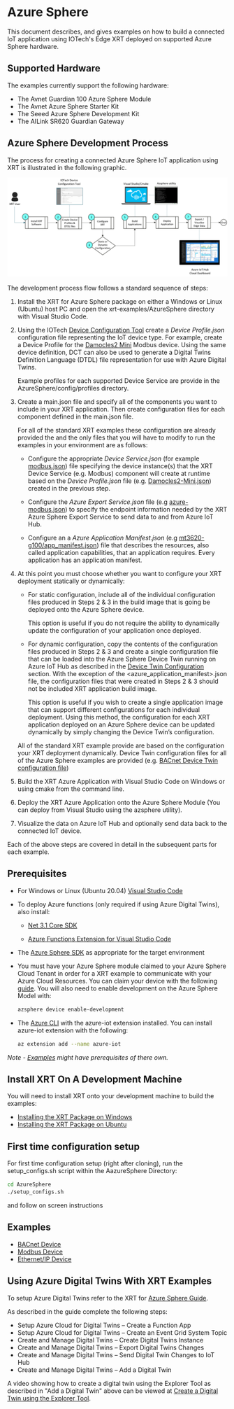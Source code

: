# Azure Sphere

This document describes, and gives examples on how to build a
connected IoT application using IOTech's Edge XRT deployed on
supported Azure Sphere hardware.

## Supported Hardware

The examples currently support the following hardware:

* The Avnet Guardian 100 Azure Sphere Module
* The Avnet Azure Sphere Starter Kit
* The Seeed Azure Sphere Development Kit
* The AILink SR620 Guardian Gateway

## Azure Sphere Development Process

The process for creating a connected Azure Sphere IoT
application using XRT is illustrated in the following graphic.

![Azure Development Process](docs/images/AzureDevProcess.png)

The development process flow follows a standard sequence of
steps:

1. Install the XRT for Azure Sphere package on either a Windows
  or Linux (Ubuntu) host PC and open the xrt-examples/AzureSphere directory with Visual Studio Code.

2. Using the IOTech [Device Configuration Tool](https://dct.iotechsys.com/)
  create a *Device Profile.json* configuration file representing
  the IoT device type. For example, create a Device
  Profile for the [Damocles2 Mini](https://www.hw-group.com/device/damocles2-mini)
  Modbus device. Using the same device definition, DCT can also
  be used to generate a Digital Twins Definition Language (DTDL)
  file representation for use with Azure Digital Twins.

    Example profiles for each supported Device Service are provide in the AzureSphere/config/profiles directory.

3. Create a main.json file and specify all of the components you want to include in your XRT application. Then create configuration files for each component defined in the main.json file.  

    For all of the standard XRT examples these configuration are already provided the and the only files that you will have to modify to run the examples in your environment are as follows: 


    * Configure the appropriate *Device Service.json* (for example
  [modbus.json](config/modbus.json)) file specifying the device
  instance(s) that the XRT Device Service (e.g. Modbus) component
  will create at runtime based on the *Device Profile.json* file
  (e.g. [Damocles2-Mini.json](config/profiles/Damocles2-Mini.json))
  created in the previous step.

    * Configure the *Azure Export Service.json* file
  (e.g [azure-modbus.json](config/azure-modbus.json)) to specify the
  endpoint information needed by the XRT Azure Sphere Export Service to
  send data to and from Azure IoT Hub.

    *  Configure an a *Azure Application Manifest.json*
  (e.g [mt3620-g100/app_manifest.json](mt3620-g100/app_manifest.json))
  file that describes the resources, also called application
  capabilities, that an application requires. Every application has
  an application manifest.

4. At this point you must choose whether you want to configure your XRT deployment statically or dynamically:

    * For static configuration, include all of the individual configuration files produced in Steps 2 & 3 in the build image that is going be deployed onto the Azure Sphere device.
    
      This option is useful if you do not require the ability to dynamically update the configuration of your application once deployed.

    * For dynamic configuration, copy the contents of the configuration files produced in Steps 2 & 3 and create a single configuration file that can be loaded into the Azure Sphere Device Twin running on Azure IoT Hub as described in the [Device Twin Configuration](https://docs.iotechsys.com/edge-xrt20/azuresphere/configuration/device-twin-configuration.html) section. With the exception of the <azure_application_manifest>.json file, the configuration files that were created in Steps 2 & 3 should not be included XRT application build image.

      This option is useful if you wish to create a single application image that can support different configurations for each individual deployment. Using this method, the configuration for each XRT application deployed on an Azure Sphere device can be updated dynamically by simply changing the Device Twin’s configuration.

    All of the standard XRT example provide are based on the configuration your XRT deployment dynamically.  Device Twin configuration files for all of the Azure Sphere examples are provided (e.g. [BACnet Device Twin configuration file](https://github.com/IOTechSystems/xrt-examples/blob/v2.0-branch/AzureSphere/twin/desired-bacnet.json))  

5. Build the XRT Azure Application with Visual Studio Code on Windows
  or using cmake from the command line.

6. Deploy the XRT Azure Application onto the Azure Sphere
  Module (You can deploy from Visual Studio using the azsphere
  utility).

7. Visualize the data on Azure IoT Hub and optionally send data
  back to the connected IoT device.

Each of the above steps are covered in detail in the subsequent
parts for each example.

## Prerequisites

* For Windows or Linux (Ubuntu 20.04) [Visual Studio Code](https://code.visualstudio.com/download)

* To deploy Azure functions (only required if using Azure Digital Twins), also install:
  * [Net 3.1 Core SDK](https://dotnet.microsoft.com/en-us/download)
  
  * [Azure Functions Extension for Visual Studio Code](https://marketplace.visualstudio.com/items?itemName=ms-azuretools.vscode-azurefunctions)

* The [Azure Sphere SDK](https://docs.microsoft.com/en-us/azure-sphere/install/overview) as appropriate for the target environment

* You must have your Azure Sphere module claimed to your Azure
  Sphere Cloud Tenant in order for a XRT example to communicate
  with your Azure Cloud Resources. You can claim your device
  with the following [guide](https://docs.microsoft.com/en-gb/azure-sphere/install/claim-device?tabs=cliv1).
  You will also need to enable development on the
  Azure Sphere Model with:
  ```bash
  azsphere device enable-development
  ```

* The [Azure CLI](https://docs.microsoft.com/en-us/cli/azure/install-azure-cli)
  with the azure-iot extension installed. You can install
  azure-iot extension with the following:
  ```bash
  az extension add --name azure-iot
  ```

*Note - [Examples](#examples) might have prerequisites of
there own.*

## Install XRT On A Development Machine

You will need to install XRT onto your development machine to
build the examples:

* [Installing the XRT Package on Windows](docs/windows-installation.md)
* [Installing the XRT Package on Ubuntu](docs/ubuntu-installation.md)

## First time configuration setup

For first time configuration setup (right after cloning), run the setup_configs.sh script within the AazureSphere Directory:

```bash
cd AzureSphere
./setup_configs.sh
```

and follow on screen instructions

## Examples

* [BACnet Device](docs/bacnet-example.md)
* [Modbus Device](docs/modbus-example.md)
* [Ethernet/IP Device](docs/ethernetip-example.md)

## Using Azure Digital Twins With XRT Examples

To setup Azure Digital Twins refer to the XRT for [Azure Sphere Guide](https://docs.iotechsys.com/edge-xrt20/index.html). 

As described in the guide complete the following steps:

* Setup Azure Cloud for Digital Twins – Create a Function App
* Setup Azure Cloud for Digital Twins – Create an Event Grid System Topic
* Create and Manage Digital Twins – Create Digital Twins Instance
* Create and Manage Digital Twins – Export Digital Twins Changes
* Create and Manage Digital Twins – Send Digital Twin Changes to IoT Hub
* Create and Manage Digital Twins – Add a Digital Twin

A video showing how to create a digital twin using the Explorer
Tool as described in "Add a Digital Twin" above can be viewed at
[Create a Digital Twin using the Explorer Tool](https://www.youtube.com/watch?v=CqTDkRXtsUU&feature=youtu.be).
